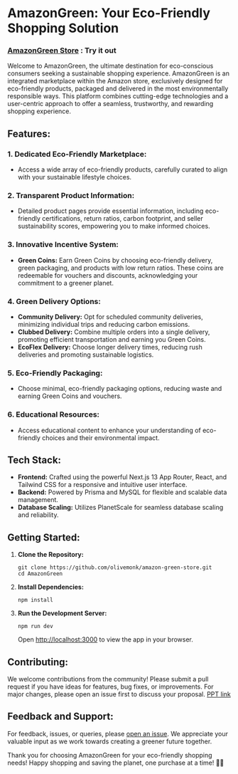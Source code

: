 # AmazonGreen: Your Eco-Friendly Shopping Solution 

### [AmazonGreen Store](https://amazon-green-store.vercel.app) : Try it out

Welcome to AmazonGreen, the ultimate destination for eco-conscious consumers seeking a sustainable shopping experience. AmazonGreen is an integrated marketplace within the Amazon store, exclusively designed for eco-friendly products, packaged and delivered in the most environmentally responsible ways. This platform combines cutting-edge technologies and a user-centric approach to offer a seamless, trustworthy, and rewarding shopping experience.

## Features:

### 1. **Dedicated Eco-Friendly Marketplace:**
   - Access a wide array of eco-friendly products, carefully curated to align with your sustainable lifestyle choices.

### 2. **Transparent Product Information:**
   - Detailed product pages provide essential information, including eco-friendly certifications, return ratios, carbon footprint, and seller sustainability scores, empowering you to make informed choices.

### 3. **Innovative Incentive System:**
   - **Green Coins:** Earn Green Coins by choosing eco-friendly delivery, green packaging, and products with low return ratios. These coins are redeemable for vouchers and discounts, acknowledging your commitment to a greener planet.

### 4. **Green Delivery Options:**
   - **Community Delivery:** Opt for scheduled community deliveries, minimizing individual trips and reducing carbon emissions.
   - **Clubbed Delivery:** Combine multiple orders into a single delivery, promoting efficient transportation and earning you Green Coins.
   - **EcoFlex Delivery:** Choose longer delivery times, reducing rush deliveries and promoting sustainable logistics.

### 5. **Eco-Friendly Packaging:**
   - Choose minimal, eco-friendly packaging options, reducing waste and earning Green Coins and vouchers.

### 6. **Educational Resources:**
   - Access educational content to enhance your understanding of eco-friendly choices and their environmental impact.

## Tech Stack:

- **Frontend:** Crafted using the powerful Next.js 13 App Router, React, and Tailwind CSS for a responsive and intuitive user interface.
- **Backend:** Powered by Prisma and MySQL for flexible and scalable data management.
- **Database Scaling:** Utilizes PlanetScale for seamless database scaling and reliability.

## Getting Started:

1. **Clone the Repository:**
   ```
   git clone https://github.com/olivemonk/amazon-green-store.git
   cd AmazonGreen
   ```

2. **Install Dependencies:**
   ```
   npm install
   ```

3. **Run the Development Server:**
   ```
   npm run dev
   ```
   Open [http://localhost:3000](http://localhost:3000) to view the app in your browser.

## Contributing:

We welcome contributions from the community! Please submit a pull request if you have ideas for features, bug fixes, or improvements. For major changes, please open an issue first to discuss your proposal.
[PPT link](https://docs.google.com/presentation/d/1yxq4BpbTNgJxloAdM1iZ3_kf8rCaA8TGbWU7FU6G0N8/edit?usp=sharing)

## Feedback and Support:

For feedback, issues, or queries, please [open an issue](https://github.com/amazongreen/amazongreen/issues). We appreciate your valuable input as we work towards creating a greener future together.

Thank you for choosing AmazonGreen for your eco-friendly shopping needs! Happy shopping and saving the planet, one purchase at a time! 🌱🛒
